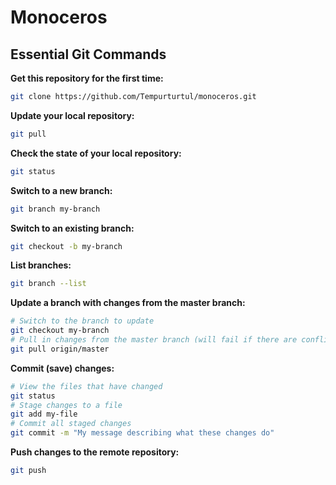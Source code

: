 # Monoceros

## Essential Git Commands

**Get this repository for the first time:**

```sh
git clone https://github.com/Tempurturtul/monoceros.git
```

**Update your local repository:**

```sh
git pull
```

**Check the state of your local repository:**

```sh
git status
```

**Switch to a new branch:**

```sh
git branch my-branch
```

**Switch to an existing branch:**

```sh
git checkout -b my-branch
```

**List branches:**

```sh
git branch --list
```

**Update a branch with changes from the master branch:**

```sh
# Switch to the branch to update
git checkout my-branch
# Pull in changes from the master branch (will fail if there are conflicts)
git pull origin/master
```

**Commit (save) changes:**

```sh
# View the files that have changed
git status
# Stage changes to a file
git add my-file
# Commit all staged changes
git commit -m "My message describing what these changes do"
```

**Push changes to the remote repository:**

```sh
git push
```
